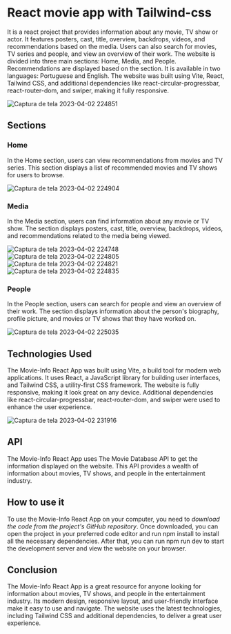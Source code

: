 # React movie app with Tailwind-css

It is a react project that provides information about any movie, TV show or actor. It features posters, cast, title, overview, backdrops, videos, and recommendations based on the media. Users can also search for movies, TV series and people, and view an overview of their work. The website is divided into three main sections: Home, Media, and People. Recommendations are displayed based on the section. It is available in two languages: Portuguese and English. The website was built using Vite, React, Tailwind CSS, and additional dependencies like react-circular-progressbar, react-router-dom, and swiper, making it fully responsive.


![Captura de tela 2023-04-02 224851](https://user-images.githubusercontent.com/80134625/229396226-1699addb-fe1c-4224-9951-eb9d33ef6b34.png)

## Sections

### Home
In the Home section, users can view recommendations from movies and TV series. This section displays a list of recommended movies and TV shows for users to browse.


![Captura de tela 2023-04-02 224904](https://user-images.githubusercontent.com/80134625/229396320-e01f9a5c-25fc-47a8-a563-aae388aac210.png)

### Media
In the Media section, users can find information about any movie or TV show. The section displays posters, cast, title, overview, backdrops, videos, and recommendations related to the media being viewed.


![Captura de tela 2023-04-02 224748](https://user-images.githubusercontent.com/80134625/229396431-3f43eb6e-d6d8-4af4-9eda-31a27f1eb297.png)
![Captura de tela 2023-04-02 224805](https://user-images.githubusercontent.com/80134625/229396435-9bcf6c85-a305-4f58-b8ac-f486a687da02.png)
![Captura de tela 2023-04-02 224821](https://user-images.githubusercontent.com/80134625/229396437-db06b018-7ed4-42e4-b6bb-17ec4b1e96d4.png)
![Captura de tela 2023-04-02 224835](https://user-images.githubusercontent.com/80134625/229396515-4bf805e2-5899-464f-b46e-05852b9f4ac6.png)


### People
In the People section, users can search for people and view an overview of their work. The section displays information about the person's biography, profile picture, and movies or TV shows that they have worked on.


![Captura de tela 2023-04-02 225035](https://user-images.githubusercontent.com/80134625/229396604-e9118594-c021-4f8c-a6f3-4c508786695a.png)


## Technologies Used
The Movie-Info React App was built using Vite, a build tool for modern web applications. It uses React, a JavaScript library for building user interfaces, and Tailwind CSS, a utility-first CSS framework. The website is fully responsive, making it look great on any device. Additional dependencies like react-circular-progressbar, react-router-dom, and swiper were used to enhance the user experience.


![Captura de tela 2023-04-02 231916](https://user-images.githubusercontent.com/80134625/229396889-90b23726-7343-4510-a63d-c7b857230f2d.png)

## API
The Movie-Info React App uses The Movie Database API to get the information displayed on the website. This API provides a wealth of information about movies, TV shows, and people in the entertainment industry.

## How to use it
To use the Movie-Info React App on your computer, you need to *download the code from the project's GitHub repository*. Once downloaded, you can open the project in your preferred code editor and run npm install to install all the necessary dependencies. After that, you can run npm run dev to start the development server and view the website on your browser.

## Conclusion
The Movie-Info React App is a great resource for anyone looking for information about movies, TV shows, and people in the entertainment industry. Its modern design, responsive layout, and user-friendly interface make it easy to use and navigate. The website uses the latest technologies, including Tailwind CSS and additional dependencies, to deliver a great user experience.
